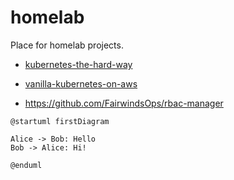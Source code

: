 # homelab

Place for homelab projects.

* [kubernetes-the-hard-way](./kubernetes-the-hard-way)
* [vanilla-kubernetes-on-aws](./vanilla-kubernetes-on-aws)



* https://github.com/FairwindsOps/rbac-manager


```plantuml
@startuml firstDiagram

Alice -> Bob: Hello
Bob -> Alice: Hi!

@enduml
```
